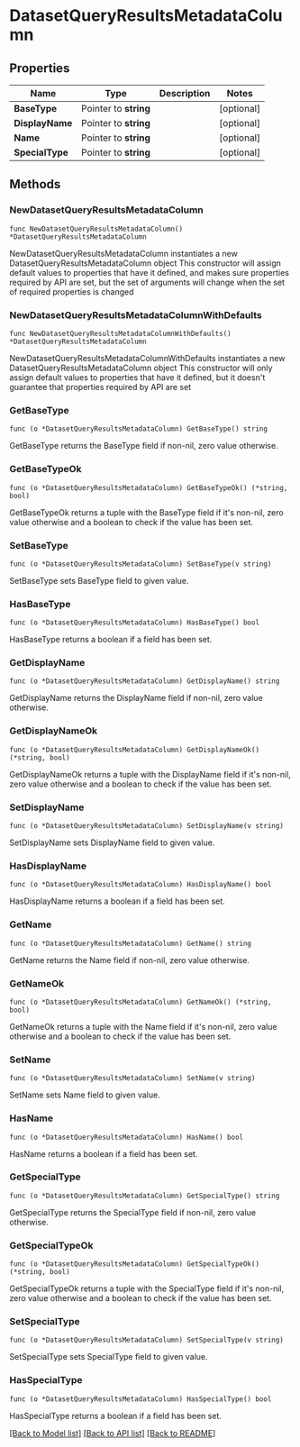 # DatasetQueryResultsMetadataColumn

## Properties

Name | Type | Description | Notes
------------ | ------------- | ------------- | -------------
**BaseType** | Pointer to **string** |  | [optional] 
**DisplayName** | Pointer to **string** |  | [optional] 
**Name** | Pointer to **string** |  | [optional] 
**SpecialType** | Pointer to **string** |  | [optional] 

## Methods

### NewDatasetQueryResultsMetadataColumn

`func NewDatasetQueryResultsMetadataColumn() *DatasetQueryResultsMetadataColumn`

NewDatasetQueryResultsMetadataColumn instantiates a new DatasetQueryResultsMetadataColumn object
This constructor will assign default values to properties that have it defined,
and makes sure properties required by API are set, but the set of arguments
will change when the set of required properties is changed

### NewDatasetQueryResultsMetadataColumnWithDefaults

`func NewDatasetQueryResultsMetadataColumnWithDefaults() *DatasetQueryResultsMetadataColumn`

NewDatasetQueryResultsMetadataColumnWithDefaults instantiates a new DatasetQueryResultsMetadataColumn object
This constructor will only assign default values to properties that have it defined,
but it doesn't guarantee that properties required by API are set

### GetBaseType

`func (o *DatasetQueryResultsMetadataColumn) GetBaseType() string`

GetBaseType returns the BaseType field if non-nil, zero value otherwise.

### GetBaseTypeOk

`func (o *DatasetQueryResultsMetadataColumn) GetBaseTypeOk() (*string, bool)`

GetBaseTypeOk returns a tuple with the BaseType field if it's non-nil, zero value otherwise
and a boolean to check if the value has been set.

### SetBaseType

`func (o *DatasetQueryResultsMetadataColumn) SetBaseType(v string)`

SetBaseType sets BaseType field to given value.

### HasBaseType

`func (o *DatasetQueryResultsMetadataColumn) HasBaseType() bool`

HasBaseType returns a boolean if a field has been set.

### GetDisplayName

`func (o *DatasetQueryResultsMetadataColumn) GetDisplayName() string`

GetDisplayName returns the DisplayName field if non-nil, zero value otherwise.

### GetDisplayNameOk

`func (o *DatasetQueryResultsMetadataColumn) GetDisplayNameOk() (*string, bool)`

GetDisplayNameOk returns a tuple with the DisplayName field if it's non-nil, zero value otherwise
and a boolean to check if the value has been set.

### SetDisplayName

`func (o *DatasetQueryResultsMetadataColumn) SetDisplayName(v string)`

SetDisplayName sets DisplayName field to given value.

### HasDisplayName

`func (o *DatasetQueryResultsMetadataColumn) HasDisplayName() bool`

HasDisplayName returns a boolean if a field has been set.

### GetName

`func (o *DatasetQueryResultsMetadataColumn) GetName() string`

GetName returns the Name field if non-nil, zero value otherwise.

### GetNameOk

`func (o *DatasetQueryResultsMetadataColumn) GetNameOk() (*string, bool)`

GetNameOk returns a tuple with the Name field if it's non-nil, zero value otherwise
and a boolean to check if the value has been set.

### SetName

`func (o *DatasetQueryResultsMetadataColumn) SetName(v string)`

SetName sets Name field to given value.

### HasName

`func (o *DatasetQueryResultsMetadataColumn) HasName() bool`

HasName returns a boolean if a field has been set.

### GetSpecialType

`func (o *DatasetQueryResultsMetadataColumn) GetSpecialType() string`

GetSpecialType returns the SpecialType field if non-nil, zero value otherwise.

### GetSpecialTypeOk

`func (o *DatasetQueryResultsMetadataColumn) GetSpecialTypeOk() (*string, bool)`

GetSpecialTypeOk returns a tuple with the SpecialType field if it's non-nil, zero value otherwise
and a boolean to check if the value has been set.

### SetSpecialType

`func (o *DatasetQueryResultsMetadataColumn) SetSpecialType(v string)`

SetSpecialType sets SpecialType field to given value.

### HasSpecialType

`func (o *DatasetQueryResultsMetadataColumn) HasSpecialType() bool`

HasSpecialType returns a boolean if a field has been set.


[[Back to Model list]](../README.md#documentation-for-models) [[Back to API list]](../README.md#documentation-for-api-endpoints) [[Back to README]](../README.md)


